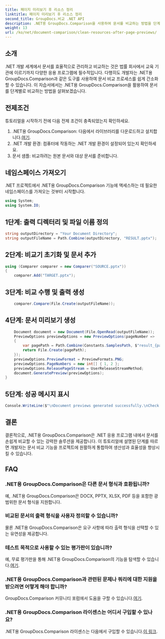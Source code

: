 ```yaml
---
title: 페이지 미리보기 후 리소스 정리
linktitle: 페이지 미리보기 후 리소스 정리
second_title: GroupDocs.비교 .NET API
description: .NET용 GroupDocs.Comparison을 사용하여 문서를 비교하는 방법을 단계별로 알아보세요. 효율적인 문서 관리로 .NET 애플리케이션을 강화하세요.
weight: 13
url: /ko/net/document-comparison/clean-resources-after-page-previews/
---
```

## 소개
.NET 개발 세계에서 문서를 효율적으로 관리하고 비교하는 것은 법률 회사에서 교육 기관에 이르기까지 다양한 응용 프로그램에 필수적입니다. 다행히도 개발자는 .NET용 GroupDocs.Comparison과 같은 도구를 사용하여 문서 비교 프로세스를 쉽게 간소화할 수 있습니다. 이 자습서에서는 .NET용 GroupDocs.Comparison을 활용하여 문서를 단계별로 비교하는 방법을 살펴보겠습니다.
## 전제조건
튜토리얼을 시작하기 전에 다음 전제 조건이 충족되었는지 확인하세요.
1.  .NET용 GroupDocs.Comparison: 다음에서 라이브러리를 다운로드하고 설치합니다.[여기](https://releases.groupdocs.com/comparison/net/).
2. .NET 개발 환경: 컴퓨터에 작동하는 .NET 개발 환경이 설정되어 있는지 확인하세요.
3. 문서 샘플: 비교하려는 원본 문서와 대상 문서를 준비합니다.

## 네임스페이스 가져오기
.NET 프로젝트에서 .NET용 GroupDocs.Comparison 기능에 액세스하는 데 필요한 네임스페이스를 가져오는 것부터 시작합니다.

```csharp
using System;
using System.IO;
```

## 1단계: 출력 디렉터리 및 파일 이름 정의
```csharp
string outputDirectory = "Your Document Directory";
string outputFileName = Path.Combine(outputDirectory, "RESULT.pptx");
```
## 2단계: 비교기 초기화 및 문서 추가
```csharp
using (Comparer comparer = new Comparer("SOURCE.pptx"))
{
    comparer.Add("TARGET.pptx");
```
## 3단계: 비교 수행 및 출력 생성
```csharp
    comparer.Compare(File.Create(outputFileName));
```
## 4단계: 문서 미리보기 생성
```csharp
    Document document = new Document(File.OpenRead(outputFileName));
    PreviewOptions previewOptions = new PreviewOptions(pageNumber =>
    {
        var pagePath = Path.Combine(Constants.SamplesPath, $"result_{pageNumber}.png");
        return File.Create(pagePath);
    });
    previewOptions.PreviewFormat = PreviewFormats.PNG;
    previewOptions.PageNumbers = new int[] { 1, 2 };
    previewOptions.ReleasePageStream = UserReleaseStreamMethod;
    document.GeneratePreview(previewOptions);
}
```
## 5단계: 성공 메시지 표시
```csharp
Console.WriteLine($"\nDocument previews generated successfully.\nCheck output in {outputDirectory}.");
```

## 결론
결론적으로, .NET용 GroupDocs.Comparison은 .NET 응용 프로그램 내에서 문서를 손쉽게 비교할 수 있는 강력한 솔루션을 제공합니다. 이 튜토리얼에 설명된 단계를 따르면 개발자는 문서 비교 기능을 프로젝트에 원활하게 통합하여 생산성과 효율성을 향상시킬 수 있습니다.
## FAQ
### .NET용 GroupDocs.Comparison은 다른 문서 형식과 호환됩니까?
예, .NET용 GroupDocs.Comparison은 DOCX, PPTX, XLSX, PDF 등을 포함한 광범위한 문서 형식을 지원합니다.
### 비교된 문서의 출력 형식을 사용자 정의할 수 있습니까?
물론 .NET용 GroupDocs.Comparison은 요구 사항에 따라 출력 형식을 선택할 수 있는 유연성을 제공합니다.
### 테스트 목적으로 사용할 수 있는 평가판이 있습니까?
 예, 무료 평가판을 통해 .NET용 GroupDocs.Comparison의 기능을 탐색할 수 있습니다.[여기](https://releases.groupdocs.com/).
### .NET용 GroupDocs.Comparison과 관련된 문제나 쿼리에 대한 지원을 받으려면 어떻게 해야 합니까?
 GroupDocs.Comparison 커뮤니티 포럼에서 도움을 구할 수 있습니다.[여기](https://forum.groupdocs.com/c/comparison/12).
### .NET용 GroupDocs.Comparison 라이센스는 어디서 구입할 수 있나요?
.NET용 GroupDocs.Comparison 라이센스는 다음에서 구입할 수 있습니다.[이 링크](https://purchase.groupdocs.com/buy).